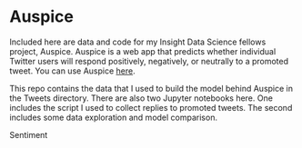# Auspice

Included here are data and code for my Insight Data Science fellows project, Auspice. Auspice is a web app that predicts whether individual Twitter users will respond positively, negatively, or neutrally to a promoted tweet. You can use Auspice [here](https://auspiceapp.com/).

This repo contains the data that I used to build the model behind Auspice in the Tweets directory. There are also two Jupyter notebooks here. One includes the script I used to collect replies to promoted tweets. The second includes some data exploration and model comparison.

Sentiment 
